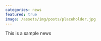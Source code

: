 ```yaml
---
categories: news
featured: true
image: /assets/img/posts/placeholder.jpg
---
```


This is a sample news
